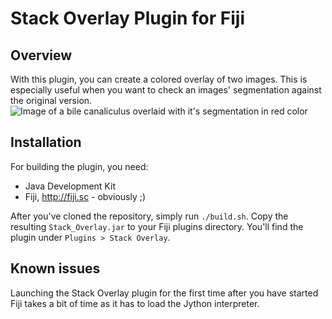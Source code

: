 Stack Overlay Plugin for Fiji
=============================

Overview
--------
With this plugin, you can create a colored overlay of two images.
This is especially useful when you want to check an images' segmentation
against the original version.
![Image of a bile canaliculus overlaid with it's segmentation in red
color](./stack_overlay.png "Image of a bile canaliculus overlaid with it's segmentation in red
color")

Installation
------------
For building the plugin, you need:

* Java Development Kit
* Fiji, http://fiji.sc - obviously ;)

After you've cloned the repository, simply run `./build.sh`. Copy the
resulting `Stack_Overlay.jar` to your Fiji plugins directory.
You'll find the plugin under `Plugins > Stack Overlay`.

Known issues
------------
Launching the Stack Overlay plugin for the first time after you have
started Fiji takes a bit of time as it has to load the Jython interpreter.
